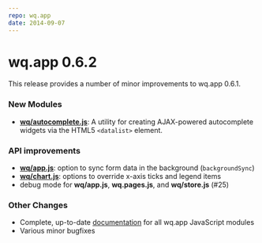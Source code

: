```yaml
---
repo: wq.app
date: 2014-09-07
---
```


# wq.app 0.6.2

This release provides a number of minor improvements to wq.app 0.6.1.

### New Modules
- **[wq/autocomplete.js](http://wq.io/docs/other-modules)**:  A utility for creating AJAX-powered autocomplete widgets via the HTML5 `<datalist>` element.

### API improvements
- **[wq/app.js](http://wq.io/docs/app-js)**: option to sync form data in the background (`backgroundSync`)
- **[wq/chart.js](http://wq.io/docs/chart-js)**: options to override x-axis ticks and legend items
- debug mode for **wq/app.js**, **wq.pages.js**, and **wq/store.js** (#25)

### Other Changes
- Complete, up-to-date [documentation](http://wq.io/chapters/app/docs) for all wq.app JavaScript modules
- Various minor bugfixes
